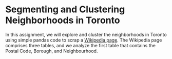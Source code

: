 # Segmenting and Clustering Neighborhoods in Toronto

In this assignment, we will explore and cluster the neighborhoods in Toronto using simple pandas code to scrap a [Wikipedia page](https://en.wikipedia.org/wiki/List_of_postal_codes_of_Canada:_M). The Wikipedia page comprises three tables, and we analyze the first table that contains the Postal Code,  Borough, and Neighbourhood.